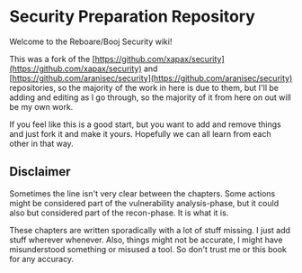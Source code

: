 # Security Preparation Repository

Welcome to the Reboare/Booj Security wiki!

This was a fork of the [https://github.com/xapax/security](https://github.com/xapax/security) and [https://github.com/aranisec/security](https://github.com/aranisec/security) repositories, so the majority of the work in here is due to them, but I'll be adding and editing as I go through, so the majority of it from here on out will be my own work.

If you feel like this is a good start, but you want to add and remove things and just fork it and make it yours.  Hopefully we can all learn from each other in that way. 

## Disclaimer

Sometimes the line isn't very clear between the chapters. Some actions might be considered part of the vulnerability analysis-phase, but it could also but considered part of the recon-phase. It is what it is.

These chapters are written sporadically with a lot of stuff missing. I just add stuff wherever whenever. Also, things might not be accurate, I might have misunderstood something or misused a tool. So don't trust me or this book for any accuracy.

